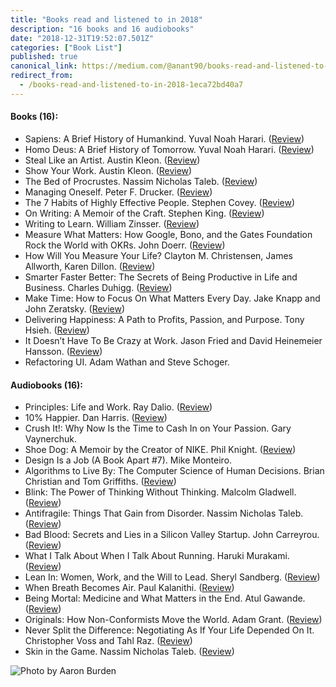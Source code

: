 ```yaml
---
title: "Books read and listened to in 2018"
description: "16 books and 16 audiobooks"
date: "2018-12-31T19:52:07.501Z"
categories: ["Book List"]
published: true
canonical_link: https://medium.com/@anant90/books-read-and-listened-to-in-2018-1eca72bd40a7
redirect_from:
  - /books-read-and-listened-to-in-2018-1eca72bd40a7
---
```


#### **Books (16):**

- Sapiens: A Brief History of Humankind. Yuval Noah Harari. ([Review](https://anantjain.dev/sapiens-a-brief-history-of-humankind-af4aee2aaa04))
- Homo Deus: A Brief History of Tomorrow. Yuval Noah Harari. ([Review](https://anantjain.dev/homo-deus-a-brief-history-of-tomorrow-fd8ba921a20f))
- Steal Like an Artist. Austin Kleon. ([Review](https://anantjain.dev/steal-like-an-artist-275d7027429d))
- Show Your Work. Austin Kleon. ([Review](https://anantjain.dev/show-your-work-39e6466c4273))
- The Bed of Procrustes. Nassim Nicholas Taleb. ([Review](https://anantjain.dev/the-bed-of-procrustes-875aeb87e7de))
- Managing Oneself. Peter F. Drucker. ([Review](https://anantjain.dev/managing-oneself-15ce1f09c127))
- The 7 Habits of Highly Effective People. Stephen Covey. ([Review](https://anantjain.dev/the-7-habits-of-highly-effective-people-d5041a1842b5))
- On Writing: A Memoir of the Craft. Stephen King. ([Review](https://anantjain.dev/on-writing-a-memoir-of-the-craft-a037cd5cf928))
- Writing to Learn. William Zinsser. ([Review](https://anantjain.dev/writing-to-learn-9ed157c4fe4a))
- Measure What Matters: How Google, Bono, and the Gates Foundation Rock the World with OKRs. John Doerr. ([Review](https://anantjain.dev/measure-what-matters-9187e735b26f))
- How Will You Measure Your Life? Clayton M. Christensen, James Allworth, Karen Dillon. ([Review](https://anantjain.dev/how-will-you-measure-your-life-3bdd5f0708e8))
- Smarter Faster Better: The Secrets of Being Productive in Life and Business. Charles Duhigg. ([Review](https://anantjain.dev/smarter-faster-better-the-secrets-of-being-productive-in-life-and-business-b49ae9eeac6b))
- Make Time: How to Focus On What Matters Every Day. Jake Knapp and John Zeratsky. ([Review](https://anantjain.dev/make-time-how-to-focus-on-what-matters-every-day-e793d6544b24))
- Delivering Happiness: A Path to Profits, Passion, and Purpose. Tony Hsieh. ([Review](https://anantjain.dev/delivering-happiness-a-path-to-profits-passion-and-purpose-bfbe6a489f00))
- It Doesn’t Have To Be Crazy at Work. Jason Fried and David Heinemeier Hansson. ([Review](https://anantjain.dev/it-doesnt-have-to-be-crazy-at-work-1b5e7756dd16))
- Refactoring UI. Adam Wathan and Steve Schoger.

#### **Audiobooks (16):**

- Principles: Life and Work. Ray Dalio. ([Review](https://anantjain.dev/principles-life-and-work-1854406bb841))
- 10% Happier. Dan Harris. ([Review](https://anantjain.dev/10-happier-5d27ba69b185))
- Crush It!: Why Now Is the Time to Cash In on Your Passion. Gary Vaynerchuk.
- Shoe Dog: A Memoir by the Creator of NIKE. Phil Knight. ([Review](https://anantjain.dev/shoe-dog-a-memoir-by-the-creator-of-nike-d0c7325ebdf0))
- Design Is a Job (A Book Apart #7). Mike Monteiro.
- Algorithms to Live By: The Computer Science of Human Decisions. Brian Christian and Tom Griffiths. ([Review](https://anantjain.dev/algorithms-to-live-by-the-computer-science-of-human-decisions-6f3b34f3daa0))
- Blink: The Power of Thinking Without Thinking. Malcolm Gladwell. ([Review](https://anantjain.dev/blink-the-power-of-thinking-without-thinking-c3a554181166))
- Antifragile: Things That Gain from Disorder. Nassim Nicholas Taleb. ([Review](https://anantjain.dev/antifragile-things-that-gain-from-disorder-8a0e86257edb))
- Bad Blood: Secrets and Lies in a Silicon Valley Startup. John Carreyrou. ([Review](https://anantjain.dev/bad-blood-secret-and-lies-in-a-silicon-valley-startup-e66e18d97641))
- What I Talk About When I Talk About Running. Haruki Murakami. ([Review](https://anantjain.dev/what-i-talk-about-when-i-talk-about-running-5ca1aad1c5e1))
- Lean In: Women, Work, and the Will to Lead. Sheryl Sandberg. ([Review](https://anantjain.dev/lean-in-women-work-and-the-will-to-lead-c014a047d6fc))
- When Breath Becomes Air. Paul Kalanithi. ([Review](https://anantjain.dev/when-breath-becomes-air-af575867bda))
- Being Mortal: Medicine and What Matters in the End. Atul Gawande. ([Review](https://anantjain.dev/being-mortal-medicine-and-what-matters-in-the-end-24c737f8250a))
- Originals: How Non-Conformists Move the World. Adam Grant. ([Review](https://anantjain.dev/originals-how-non-conformists-move-the-world-db8f3c802762))
- Never Split the Difference: Negotiating As If Your Life Depended On It. Christopher Voss and Tahl Raz. ([Review](https://anantjain.dev/never-split-the-difference-a2f63dbc72fa))
- Skin in the Game. Nassim Nicholas Taleb. ([Review](https://anantjain.dev/skin-in-the-game-9bf95b82c0ff))

![Photo by [Aaron Burden](https://unsplash.com/@aaronburden)](/assets/blog/books-read-and-listened-to-in-2018/asset-1.png)
